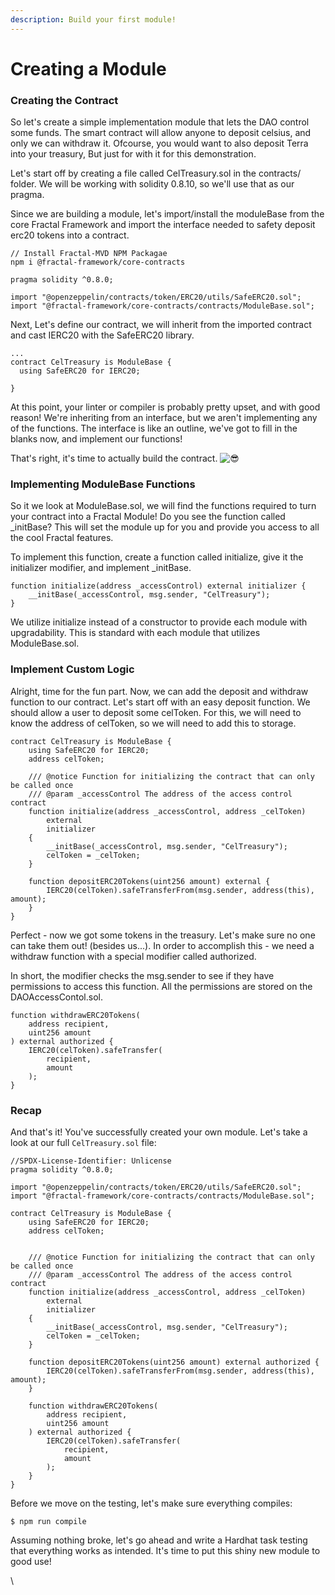 ```yaml
---
description: Build your first module!
---
```


# Creating a Module

### Creating the Contract

So let's create a simple implementation module that lets the DAO control some funds. The smart contract will allow anyone to deposit celsius, and only we can withdraw it. Ofcourse, you would want to also deposit Terra into your treasury, But just for with it for this demonstration.

Let's start off by creating a file called CelTreasury.sol in the contracts/ folder. We will be working with solidity 0.8.10, so we'll use that as our pragma.

Since we are building a module, let's import/install the moduleBase from the core Fractal Framework and import the interface needed to safety deposit erc20 tokens into a contract.



```
// Install Fractal-MVD NPM Packagae
npm i @fractal-framework/core-contracts
```

```
pragma solidity ^0.8.0;

import "@openzeppelin/contracts/token/ERC20/utils/SafeERC20.sol";
import "@fractal-framework/core-contracts/contracts/ModuleBase.sol";
```

Next, Let's define our contract, we will inherit from the imported contract and cast IERC20 with the SafeERC20 library.

```
...
contract CelTreasury is ModuleBase {
  using SafeERC20 for IERC20;
  
}
```

At this point, your linter or compiler is probably pretty upset, and with good reason! We're inheriting from an interface, but we aren't implementing any of the functions. The interface is like an outline, we've got to fill in the blanks now, and implement our functions!

That's right, it's time to actually build the contract. ![:sunglasses:](https://docs.lens.xyz/img/emojis/sunglasses.png)

### Implementing ModuleBase Functions

So it we look at ModuleBase.sol, we will find the functions required to turn your contract into a Fractal Module! Do you see the function called \_initBase? This will set the module up for you and provide you access to all the cool Fractal features.

To implement this function, create a function called initialize, give it the initializer modifier, and implement \_initBase.

```
function initialize(address _accessControl) external initializer {
    __initBase(_accessControl, msg.sender, "CelTreasury");
}
```

We utilize initialize instead of a constructor to provide each module with upgradability. This is standard with each module that utilizes ModuleBase.sol.

### Implement Custom Logic

Alright, time for the fun part. Now, we can add the deposit and withdraw function to our contract. Let's start off with an easy deposit function. We should allow a user to deposit some celToken. For this, we will need to know the address of celToken, so we will need to add this to storage.

```
contract CelTreasury is ModuleBase {
    using SafeERC20 for IERC20;
    address celToken;

    /// @notice Function for initializing the contract that can only be called once
    /// @param _accessControl The address of the access control contract
    function initialize(address _accessControl, address _celToken)
        external
        initializer
    {
        __initBase(_accessControl, msg.sender, "CelTreasury");
        celToken = _celToken;
    }

    function depositERC20Tokens(uint256 amount) external {
        IERC20(celToken).safeTransferFrom(msg.sender, address(this), amount);
    }
}
```

Perfect - now we got some tokens in the treasury. Let's make sure no one can take them out! (besides us...). In order to accomplish this - we need a withdraw function with a special modifier called authorized.&#x20;

In short, the modifier checks the msg.sender to see if they have permissions to access this function. All the permissions are stored on the DAOAccessContol.sol.

```
function withdrawERC20Tokens(
    address recipient,
    uint256 amount
) external authorized {
    IERC20(celToken).safeTransfer(
        recipient,
        amount
    );
}
```

### &#x20; Recap

And that's it! You've successfully created your own module. Let's take a look at our full `CelTreasury.sol` file:

```
//SPDX-License-Identifier: Unlicense
pragma solidity ^0.8.0;

import "@openzeppelin/contracts/token/ERC20/utils/SafeERC20.sol";
import "@fractal-framework/core-contracts/contracts/ModuleBase.sol";

contract CelTreasury is ModuleBase {
    using SafeERC20 for IERC20;
    address celToken;
    

    /// @notice Function for initializing the contract that can only be called once
    /// @param _accessControl The address of the access control contract
    function initialize(address _accessControl, address _celToken)
        external
        initializer
    {
        __initBase(_accessControl, msg.sender, "CelTreasury");
        celToken = _celToken;
    }

    function depositERC20Tokens(uint256 amount) external authorized {
        IERC20(celToken).safeTransferFrom(msg.sender, address(this), amount);
    }

    function withdrawERC20Tokens(
        address recipient,
        uint256 amount
    ) external authorized {
        IERC20(celToken).safeTransfer(
            recipient,
            amount
        );
    }
}
```

Before we move on the testing, let's make sure everything compiles:

```
$ npm run compile
```

Assuming nothing broke, let's go ahead and write a Hardhat task testing that everything works as intended. It's time to put this shiny new module to good use!



\

